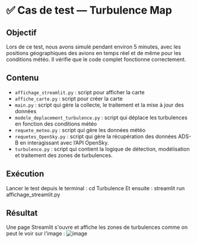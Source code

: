# ✅ Cas de test — Turbulence Map

## Objectif

Lors de ce test, nous avons simulé pendant environ 5 minutes, avec les positions géographiques des avions en temps réel et de même pour les conditions météo.
Il vérifie que le code complet fonctionne correctement.

## Contenu

- `affichage_streamlit.py` : script pour afficher la carte
- `affiche_carte.py` : script pour créer la carte
- `main.py` : script qui gère la collecte, le traitement et la mise à jour des données
- `modele_deplacement_turbulence.py` : script qui déplace les turbulences en fonction des conditions météo
- `requete_meteo.py` : script qui gère les données météo
- `requetes_OpenSky.py` : script qui gère  la récupération des données ADS-B en interagissant avec l’API OpenSky.
- `turbulence.py` : script qui contient la logique de détection, modélisation et traitement des zones de turbulences.

## Exécution

Lancer le test depuis le terminal :
 cd Turbulence
Et ensuite :
 streamlit run affichage_streamlit.py

 ## Résultat

Une page Streamlit s'ouvre et affiche les zones de turbulences comme on peut le voir sur l'image :
![image](https://github.com/user-attachments/assets/2483eb34-b677-427e-8153-19ee1f579804)

 
